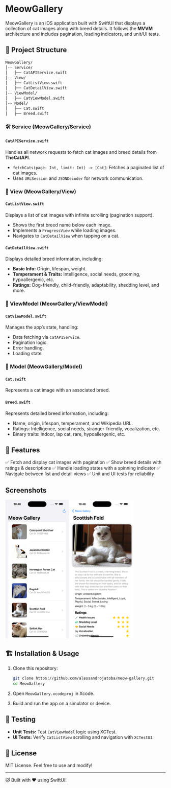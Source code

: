 # MeowGallery

MeowGallery is an iOS application built with SwiftUI that displays a collection of cat images along with breed details. It follows the **MVVM** architecture and includes pagination, loading indicators, and unit/UI tests.

## 📂 Project Structure

```
MeowGallery/
│-- Service/
│   ├── CatAPIService.swift
│-- View/
│   ├── CatListView.swift
│   ├── CatDetailView.swift
│-- ViewModel/
│   ├── CatViewModel.swift
│-- Model/
│   ├── Cat.swift
│   ├── Breed.swift
```

### **🛠 Service (MeowGallery/Service)**

#### `CatAPIService.swift`
Handles all network requests to fetch cat images and breed details from **TheCatAPI**.

- `fetchCats(page: Int, limit: Int) -> [Cat]`: Fetches a paginated list of cat images.
- Uses `URLSession` and `JSONDecoder` for network communication.

### **📱 View (MeowGallery/View)**

#### `CatListView.swift`
Displays a list of cat images with infinite scrolling (pagination support).
- Shows the first breed name below each image.
- Implements a `ProgressView` while loading images.
- Navigates to `CatDetailView` when tapping on a cat.

#### `CatDetailView.swift`
Displays detailed breed information, including:
- **Basic Info:** Origin, lifespan, weight.
- **Temperament & Traits:** Intelligence, social needs, grooming, hypoallergenic, etc.
- **Ratings:** Dog-friendly, child-friendly, adaptability, shedding level, and more.

### **🎯 ViewModel (MeowGallery/ViewModel)**

#### `CatViewModel.swift`
Manages the app’s state, handling:
- Data fetching via `CatAPIService`.
- Pagination logic.
- Error handling.
- Loading state.

### **🐾 Model (MeowGallery/Model)**

#### `Cat.swift`
Represents a cat image with an associated breed.

#### `Breed.swift`
Represents detailed breed information, including:
- Name, origin, lifespan, temperament, and Wikipedia URL.
- Ratings: Intelligence, social needs, stranger-friendly, vocalization, etc.
- Binary traits: Indoor, lap cat, rare, hypoallergenic, etc.

## 🚀 Features

✅ Fetch and display cat images with pagination
✅ Show breed details with ratings & descriptions
✅ Handle loading states with a spinning indicator
✅ Navigate between list and detail views
✅ Unit and UI tests for reliability

## Screenshots

<img src="screenshots/list-view.png?raw=true" width="200" />
<img src="screenshots/detail-view.png?raw=true" width="200" />
 
## 🏗 Installation & Usage

1. Clone this repository:
   ```sh
   git clone https://github.com/alessandrojatoba/meow-gallery.git
   cd MeowGallery
   ```

2. Open `MeowGallery.xcodeproj` in Xcode.

3. Build and run the app on a simulator or device.

## 🧪 Testing

- **Unit Tests:** Test `CatViewModel` logic using XCTest.
- **UI Tests:** Verify `CatListView` scrolling and navigation with `XCTestUI`.

## 📜 License
MIT License. Feel free to use and modify!

---
🐱 Built with ❤️ using SwiftUI!

